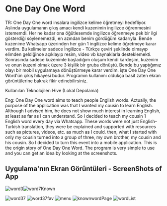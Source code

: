 # One Day One Word

TR: One Day One word insalara ingilizce kelime öğretmeyi hedefliyor. Aslında uygulamanın çıkış amacı kendi kuzenimin ingilizce öğrenmesini istememdi. Her ne kadar ona öğütlesemde ingilizce öğrenmeye pek bir ilgi gösterdiği söylenemezdi, en azından benim gördüğüm kadarıyla. Bende kuzenime Whatsapp üzerinden her gün 1 ingilizce kelime öğretmeye karar verdim. Bu kelimeler sadece İngilizce - Türkçe çeviri şeklinde olmayıp elimden geldiğince açıklayıp resim, video vb kaynaklarla desteklemekti. Sonrasında sadece kuzenimle başladığım oluşum kendi kardeşim, kuzenim ve onun kuzeni olmak üzere 3 kişilik bir gruba dönüştü. Bende bu yaptığımız olayı bir mobil uygulamaya dönüştürmeye karar verdim. işte One Day One Word'ün çıkış hikayesi budur. Programın kullanımı oldukça basit zaten ekran görüntülerine bakrak fikir edinebilirsiniz.

Kullanılan Teknolojiler:
Hive (Lokal Depolama)

Eng: One Day One word aims to teach people English words. Actually, the purpose of the application was that I wanted my cousin to learn English. Although I advised him, he does not show much interest in learning English, at least as far as I can understand. So I decided to teach my cousin 1 English word every day via Whatsapp. These words were not just English-Turkish translation, they were be explained and supported with resources such as pictures, videos, etc. as much as I could. then, what I started with only my cousin turned into a group of three, my own brother, my cousin and his cousin. So I decided to turn this event into a mobile application. This is the origin story of One Day One Word. The program is very simple to use and you can get an idea by looking at the screenshots.


## Uygulama'nın Ekran Görüntüleri - ScreenShots of App

![word3](https://github.com/doclock4715/one_day_one_word/blob/master/assets/images/word3.jpg)![word7Known](https://github.com/doclock4715/one_day_one_word/blob/master/assets/images/word7Known.jpg)

![word37](https://github.com/doclock4715/one_day_one_word/blob/master/assets/images/word37.jpg)
![word37fav](https://github.com/doclock4715/one_day_one_word/blob/master/assets/images/word37fav.jpg)
![menu](https://github.com/doclock4715/one_day_one_word/blob/master/assets/images/menu.jpg)
![knownwordPage](https://github.com/doclock4715/one_day_one_word/blob/master/assets/images/knownWordsPage.jpg)
![wordList](https://github.com/doclock4715/one_day_one_word/blob/master/assets/images/wordList.jpg)
